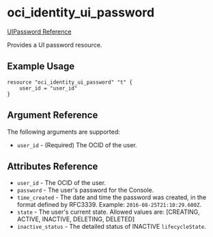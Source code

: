 # oci\_identity\_ui\_password

[UIPassword Reference][b574e93d]

  [b574e93d]: https://docs.us-phoenix-1.oraclecloud.com/api/#/en/identity/20160918/UIPassword/ "UIPasswordReference"

Provides a UI password resource.

## Example Usage

```
resource "oci_identity_ui_password" "t" {
    user_id = "user_id"
}
```

## Argument Reference

The following arguments are supported:

* `user_id` - (Required) The OCID of the user.

## Attributes Reference
* `user_id` - The OCID of the user.
* `password` - The user's password for the Console.
* `time_created` - The date and time the password was created, in the format defined by RFC3339. Example: `2016-08-25T21:10:29.600Z`.
* `state` - The user's current state. Allowed values are: [CREATING, ACTIVE, INACTIVE, DELETING, DELETED]
* `inactive_status` - The detailed status of INACTIVE `lifecycleState`.

